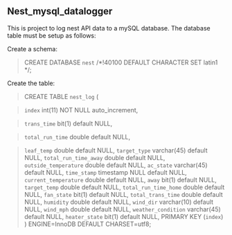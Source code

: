 ## Nest_mysql_datalogger

This is project to log nest API data to a mySQL database.  The database table must be setup as follows:

Create a schema:
>CREATE DATABASE `nest` /*!40100 DEFAULT CHARACTER SET latin1 */;

Create the table:
>CREATE TABLE `nest_log` (

>  `index` int(11) NOT NULL auto_increment,

>  `trans_time` bit(1) default NULL,

>  `total_run_time` double default NULL,

>  `leaf_temp` double default NULL,
>  `target_type` varchar(45) default NULL,
>  `total_run_time_away` double default NULL,
>  `outside_temperature` double default NULL,
>  `ac_state` varchar(45) default NULL,
>  `time_stamp` timestamp NULL default NULL,
>  `current_temperature` double default NULL,
>  `away` bit(1) default NULL,
>  `target_temp` double default NULL,
>  `total_run_time_home` double default NULL,
>  `fan_state` bit(1) default NULL,
>  `total_trans_time` double default NULL,
>  `humidity` double default NULL,
>  `wind_dir` varchar(10) default NULL,
>  `wind_mph` double default NULL,
>  `weather_condition` varchar(45) default NULL,
>  `heater_state` bit(1) default NULL,
>  PRIMARY KEY  (`index`)
>) ENGINE=InnoDB DEFAULT CHARSET=utf8;
